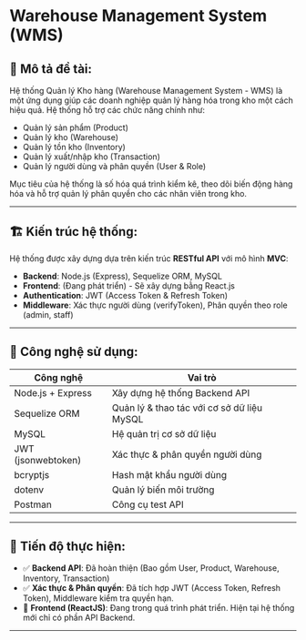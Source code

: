 # Warehouse Management System (WMS)

## 📝 Mô tả đề tài:
Hệ thống Quản lý Kho hàng (Warehouse Management System - WMS) là một ứng dụng giúp các doanh nghiệp quản lý hàng hóa trong kho một cách hiệu quả. Hệ thống hỗ trợ các chức năng chính như:
- Quản lý sản phẩm (Product)
- Quản lý kho (Warehouse)
- Quản lý tồn kho (Inventory)
- Quản lý xuất/nhập kho (Transaction)
- Quản lý người dùng và phân quyền (User & Role)

Mục tiêu của hệ thống là số hóa quá trình kiểm kê, theo dõi biến động hàng hóa và hỗ trợ quản lý phân quyền cho các nhân viên trong kho.

---

## 🏗️ Kiến trúc hệ thống:
Hệ thống được xây dựng dựa trên kiến trúc **RESTful API** với mô hình **MVC**:
- **Backend**: Node.js (Express), Sequelize ORM, MySQL
- **Frontend**: (Đang phát triển) - Sẽ xây dựng bằng React.js
- **Authentication**: JWT (Access Token & Refresh Token)
- **Middleware**: Xác thực người dùng (verifyToken), Phân quyền theo role (admin, staff)

---

## 🔧 Công nghệ sử dụng:
| Công nghệ          | Vai trò                                   |
|------------------- |-------------------------------------------|
| Node.js + Express  | Xây dựng hệ thống Backend API             |
| Sequelize ORM      | Quản lý & thao tác với cơ sở dữ liệu MySQL|
| MySQL              | Hệ quản trị cơ sở dữ liệu                 |
| JWT (jsonwebtoken) | Xác thực & phân quyền người dùng          |
| bcryptjs           | Hash mật khẩu người dùng                  |
| dotenv             | Quản lý biến môi trường                   |
| Postman            | Công cụ test API                          |

---

## 🚀 Tiến độ thực hiện:
- ✅ **Backend API**: Đã hoàn thiện (Bao gồm User, Product, Warehouse, Inventory, Transaction)
- ✅ **Xác thực & Phân quyền**: Đã tích hợp JWT (Access Token, Refresh Token), Middleware kiểm tra quyền hạn.
- 🔄 **Frontend (ReactJS)**: Đang trong quá trình phát triển. Hiện tại hệ thống mới chỉ có phần API Backend.

---

